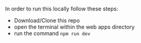 In order to run this locally follow these steps:
- Download/Clone this repo
- open the terminal within the web apps directory
- run the command ```npm run dev```
